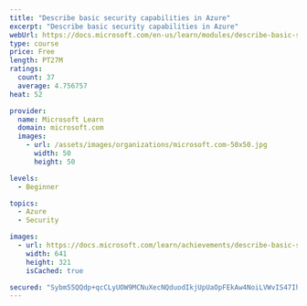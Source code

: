 ```yaml
---
title: "Describe basic security capabilities in Azure"
excerpt: "Describe basic security capabilities in Azure"
webUrl: https://docs.microsoft.com/en-us/learn/modules/describe-basic-security-capabilities-azure/
type: course
price: Free
length: PT27M
ratings:
  count: 37
  average: 4.756757
heat: 52

provider:
  name: Microsoft Learn
  domain: microsoft.com
  images:
    - url: /assets/images/organizations/microsoft.com-50x50.jpg
      width: 50
      height: 50

levels:
  - Beginner

topics:
  - Azure
  - Security

images:
  - url: https://docs.microsoft.com/learn/achievements/describe-basic-security-capabilities-in-azure-social.png
    width: 641
    height: 321
    isCached: true

secured: "Sybm55QQdp+qcCLyUOW9MCNuXecNQduodIkjUpUaOpFEkAw4NoiLVWvIS47IhlpVlNax8VNZAwWJ3VsqrgeuiHJQwSQFHNosn1GzShRx60492blhBSCzv+k3QEZF8FzgI5nfuxR3rDCb6hJCZz9f0osDsHlBj47vEMOjHGJzmslZOk2yx4QHtUkvBYRmTTU8yrUzZPExFJBZvt5FGBgXm8TzxJn9Kcqzm/DdWoNGecFCJ2Xb/do1X681qz40WKVPTYcckXHktfzQFF3dur787PczOSV/PNG067rPv/KY5+Qvk51bMDmXyS2fEJnITPYfD9lX/s2oQtipucgJpQihPtxQA8hIzP7M4zJhZ/vaBKaT5W5rD40aKJqTONHdkKpxzwIgYcdBRl+ugTvFq1RiFswRmLbnOLnWDY+jN1BnctY=;S922PikRL8UVuHFaKkQ4eA=="
---
```


